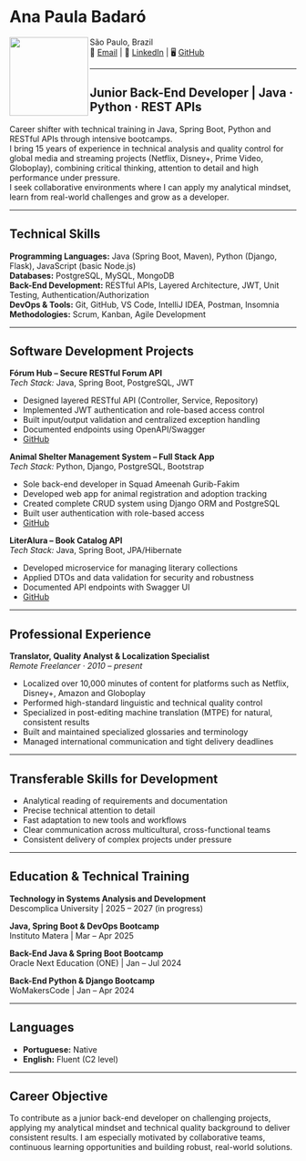 # Ana Paula Badaró   

<img align="left" src="https://media.licdn.com/dms/image/v2/D4D03AQEQNTm21GJtIg/profile-displayphoto-shrink_200_200/B4DZWlh_ukG4Ac-/0/1742238907878?e=1748476800&v=beta&t=jsmQbQj_Up5_Vb0OpaELsn-5OXIS1vvOXmPs2r__x6Q" height="138"> 

São Paulo, Brazil  
📧 [Email](mailto:apbadaro@icloud.com) | 🔗 [LinkedIn](http://linkedin.com/in/apbadaro) | 🖥️ [GitHub](https://github.com/apbadaro)  

---

## Junior Back-End Developer | Java · Python · REST APIs

Career shifter with technical training in Java, Spring Boot, Python and RESTful APIs through intensive bootcamps.  
I bring 15 years of experience in technical analysis and quality control for global media and streaming projects (Netflix, Disney+, Prime Video, Globoplay), combining critical thinking, attention to detail and high performance under pressure.  
I seek collaborative environments where I can apply my analytical mindset, learn from real-world challenges and grow as a developer.

---

## Technical Skills

**Programming Languages:** Java (Spring Boot, Maven), Python (Django, Flask), JavaScript (basic Node.js)  
**Databases:** PostgreSQL, MySQL, MongoDB  
**Back-End Development:** RESTful APIs, Layered Architecture, JWT, Unit Testing, Authentication/Authorization  
**DevOps & Tools:** Git, GitHub, VS Code, IntelliJ IDEA, Postman, Insomnia  
**Methodologies:** Scrum, Kanban, Agile Development  

---

## Software Development Projects

**Fórum Hub – Secure RESTful Forum API**  
*Tech Stack:* Java, Spring Boot, PostgreSQL, JWT  
- Designed layered RESTful API (Controller, Service, Repository)  
- Implemented JWT authentication and role-based access control  
- Built input/output validation and centralized exception handling  
- Documented endpoints using OpenAPI/Swagger  
- [GitHub](https://github.com/apbadaro/ONE-Final-Challenge-Forum)  

**Animal Shelter Management System – Full Stack App**  
*Tech Stack:* Python, Django, PostgreSQL, Bootstrap  
- Sole back-end developer in Squad Ameenah Gurib-Fakim  
- Developed web app for animal registration and adoption tracking  
- Created complete CRUD system using Django ORM and PostgreSQL  
- Built user authentication with role-based access  
- [GitHub](https://github.com/apbadaro/ProjetoFinal_SquadAmeenahGuribFakim)  

**LiterAlura – Book Catalog API**  
*Tech Stack:* Java, Spring Boot, JPA/Hibernate  
- Developed microservice for managing literary collections  
- Applied DTOs and data validation for security and robustness  
- Documented API endpoints with Swagger UI  
- [GitHub](https://github.com/apbadaro/ONE-Challenge-LiterAlura)  

---

## Professional Experience

**Translator, Quality Analyst & Localization Specialist**  
*Remote Freelancer · 2010 – present*  
- Localized over 10,000 minutes of content for platforms such as Netflix, Disney+, Amazon and Globoplay  
- Performed high-standard linguistic and technical quality control  
- Specialized in post-editing machine translation (MTPE) for natural, consistent results  
- Built and maintained specialized glossaries and terminology  
- Managed international communication and tight delivery deadlines  

---

## Transferable Skills for Development

- Analytical reading of requirements and documentation  
- Precise technical attention to detail  
- Fast adaptation to new tools and workflows  
- Clear communication across multicultural, cross-functional teams  
- Consistent delivery of complex projects under pressure  

---

## Education & Technical Training

**Technology in Systems Analysis and Development**  
Descomplica University | 2025 – 2027 (in progress)  

**Java, Spring Boot & DevOps Bootcamp**  
Instituto Matera | Mar – Apr 2025  

**Back-End Java & Spring Boot Bootcamp**  
Oracle Next Education (ONE) | Jan – Jul 2024  

**Back-End Python & Django Bootcamp**  
WoMakersCode | Jan – Apr 2024  

---

## Languages

- **Portuguese:** Native  
- **English:** Fluent (C2 level)  

---

## Career Objective

To contribute as a junior back-end developer on challenging projects, applying my analytical mindset and technical quality background to deliver consistent results. I am especially motivated by collaborative teams, continuous learning opportunities and building robust, real-world solutions.

